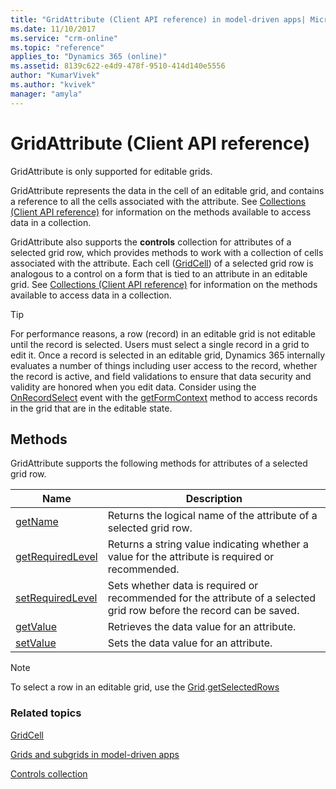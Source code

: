 ```yaml
---
title: "GridAttribute (Client API reference) in model-driven apps| MicrosoftDocs"
ms.date: 11/10/2017
ms.service: "crm-online"
ms.topic: "reference"
applies_to: "Dynamics 365 (online)"
ms.assetid: 8139c622-e4d9-478f-9510-414d140e5556
author: "KumarVivek"
ms.author: "kvivek"
manager: "amyla"
---
```

# GridAttribute (Client API reference)



GridAttribute is only supported for editable grids.

GridAttribute represents the data in the cell of an editable grid, and contains a reference to all the cells associated with the attribute. See [Collections (Client API reference)](../collections.md) for information on the methods available to access data in a collection.

GridAttribute also supports the **controls** collection for attributes of a selected grid row, which provides methods to work with a collection of cells associated with the attribute. Each cell ([GridCell](gridcell.md)) of a selected grid row is analogous to a control on a form that is tied to an attribute in an editable grid. See [Collections (Client API reference)](../collections.md) for information on the methods available to access data in a collection.

>[!TIP]
>For performance reasons, a row (record) in an editable grid is not editable until the record is selected. Users must select a single record in a grid to edit it. Once a record is selected in an editable grid, Dynamics 365 internally evaluates a number of things including user access to the record, whether the record is active, and field validations to ensure that data security and validity are honored when you edit data. Consider using the [OnRecordSelect](../events/grid-onrecordselect.md) event with the [getFormContext](../executioncontext/getFormContext.md) method to access records in the grid that are in the editable state.

## Methods

GridAttribute supports the following methods for attributes of a selected grid row.

|Name|Description|
|--|--|
|[getName](../attributes/getName.md)|Returns the logical name of the attribute of a selected grid row.|
|[getRequiredLevel](../attributes/getRequiredLevel.md)| Returns a string value indicating whether a value for the attribute is required or recommended.|
|[setRequiredLevel](../attributes/setRequiredLevel.md)| Sets whether data is required or recommended for the attribute of a selected grid row before the record can be saved.|
|[getValue](../attributes/getValue.md)| Retrieves the data value for an attribute.|
|[setValue](../attributes/setValue.md)| Sets the data value for an attribute.|

>[!NOTE]
>To select a row in an editable grid, use the [Grid](grid.md).[getSelectedRows](grid/getSelectedRows.md)

### Related topics

[GridCell](gridcell.md)

[Grids and subgrids in model-driven apps](../grids.md)

[Controls collection](../attributes/controls-collection.md)


